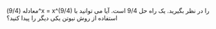 معادله (9/4)^x = x^(9/4) را در نظر بگیرید. یک راه حل 9/4 است. آیا می توانید با استفاده از روش نیوتن یکی دیگر را پیدا کنید؟
